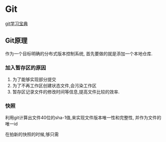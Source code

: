 # Git

[git学习宝典](https://segmentfault.com/a/1190000009893041?hmsr=toutiao.io&utm_medium=toutiao.io&utm_source=toutiao.io)

## Git原理

作为一个目标明确的分布式版本控制系统, 首先要做的就是添加一个本地仓库.



### 加入暂存区的原因

1. 为了能够实现部分提交
2. 为了不再工作区创建状态文件,会污染工作区
3. 暂存区记录文件的修改时间等信息,提高文件比较的效率.



### 快照

利用git计算出文件40位的sha-1值,来实现文件版本唯一性和完整性, 并作为文件的唯一id

在拍新的快照的时候,够只需

